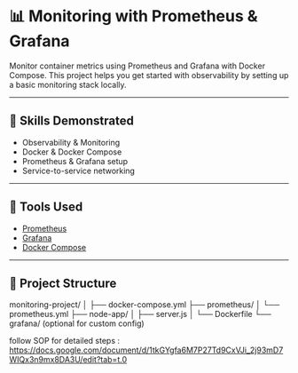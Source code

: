 # 📊 Monitoring with Prometheus & Grafana

Monitor container metrics using Prometheus and Grafana with Docker Compose. This project helps you get started with observability by setting up a basic monitoring stack locally.

---

## 🔧 Skills Demonstrated
- Observability & Monitoring
- Docker & Docker Compose
- Prometheus & Grafana setup
- Service-to-service networking

---

## 🧰 Tools Used
- [Prometheus](https://prometheus.io/)
- [Grafana](https://grafana.com/)
- [Docker Compose](https://docs.docker.com/compose/)

---

## 📁 Project Structure

monitoring-project/
│
├── docker-compose.yml
├── prometheus/
│   └── prometheus.yml
├── node-app/
│   ├── server.js
│   └── Dockerfile
└── grafana/   (optional for custom config)

follow SOP for detailed steps : https://docs.google.com/document/d/1tkGYgfa6M7P27Td9CxVJi_2j93mD7WIQx3n9mx8DA3U/edit?tab=t.0
